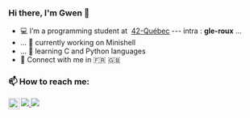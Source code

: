### Hi there, I'm Gwen 👋

- 💻 I’m a programming student at &nbsp;<a target="_blank" href="https://42quebec.com/">42-Québec</a> --- intra : <b>gle-roux</b> ...
- ... 🔭 currently working on Minishell
- ... 🌱 learning C and Python languages
- 💬 Connect with me in 🇫🇷 🇬🇧

### 📫 How to reach me:   
<a href="https://www.discordapp.com/users/692659001220923442">
  <img align="left" alt="Laouede's Discord" width="22px" src="https://raw.githubusercontent.com/peterthehan/peterthehan/master/assets/discord.svg" />
</a>
<a href="mailto:gwenola.leroux@@gmail.com?"><img src="https://img.shields.io/badge/gmail-%23DD0031.svg?&style=for-the-badge&logo=gmail&logoColor=white"/>
</a>
<a href="linkedin.com/in/gwenola-leroux"><img src="https://img.shields.io/badge/LinkedIn-0077B5?style=for-the-badge&logo=linkedin&logoColor=white"/>
</a>
</br>
